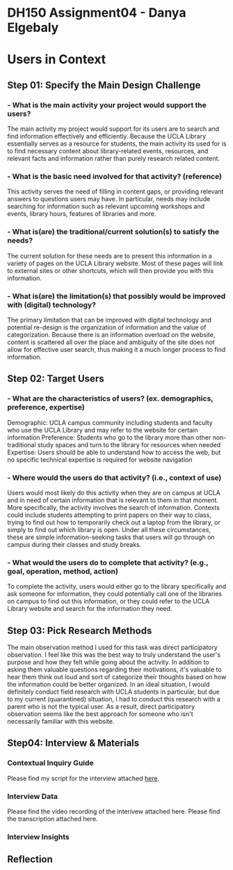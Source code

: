 # DH150 Assignment04 - Danya Elgebaly
# Users in Context

## Step 01: Specify the Main Design Challenge
### - What is the main activity your project would support the users?
The main activity my project would support for its users are to search and find information effectively and efficiently. Because the UCLA Library essentially serves as a resource for students, the main activity its used for is to find necessary content about library-related events, resources, and relevant facts and information rather than purely research related content.

### - What is the basic need involved for that activity? (reference)
This activity serves the need of filling in content gaps, or providing relevant answers to questions users may have. In particular, needs may include searching for information such as relevant upcoming workshops and events, library hours, features of libraries and more.

### - What is(are) the traditional/current solution(s) to satisfy the needs?
The current solution for these needs are to present this information in a variety of pages on the UCLA Library website. Most of these pages will link to external sites or other shortcuts, which will then provide you with this information. 

### - What is(are) the limitation(s) that possibly would be improved with (digital) technology?
The primary limitation that can be improved with digital technology and potential re-design is the organization of information and the value of categorization. Because there is an information overload on the website, content is scattered all over the place and ambiguity of the site does not allow for effective user search, thus making it a much longer process to find information.

## Step 02: Target Users
### - What are the characteristics of users? (ex. demographics, preference, expertise) 
Demographic: UCLA campus community including students and faculty who use the UCLA Library and may refer to the website for certain information
Preference: Students who go to the library more than other non-traditional study spaces and turn to the library for resources when needed
Expertise: Users should be able to understand how to access the web, but no specific technical expertise is required for website navigation


### - Where would the users do that activity? (i.e., context of use)
Users would most likely do this activity when they are on campus at UCLA and in need of certain information that is relevant to them in that moment. More specifically, the activity involves the search of information. Contexts could include students attempting to print papers on their way to class, trying to find out how to temporarily check out a laptop from the library, or simply to find out which library is open. Under all these circumstances, these are simple information-seeking tasks that users will go through on campus during their classes and study breaks. 

### - What would the users do to complete that activity? (e.g., goal, operation, method, action)

To complete the activity, users would either go to the library specifically and ask someone for information, they could potentially call one of the libraries on campus to find out this information, or they could refer to the UCLA Library website and search for the information they need. 

## Step 03: Pick Research Methods
The main observation method I used for this task was direct participatory observation. I feel like this was the best way to truly understand the user's purpose and how they felt while going about the activity. In addition to asking them valuable questions regarding their motivations, it's valuable to hear them think out loud and sort of categorize their thoughts based on how the information could be better organized. In an ideal situation, I would definitely conduct field research with UCLA students in particular, but due to my current (quarantined) situation, I had to conduct this research with a parent who is not the typical user. As a result, direct participatory observation seems like the best approach for someone who isn't necessarily familiar with this website.


## Step04: Interview & Materials
### Contextual Inquiry Guide
Please find my script for the interview attached [here](https://docs.google.com/document/d/1XnQB_YrDT-J4f2HIs7ltb9Ga0IHI5kiN1zfpip-U0zM/edit?usp=sharing). 

### Interview Data
Please find the video recording of the interivew attached here.
Please find the transcription attached here. 

### Interview Insights 

## Reflection



